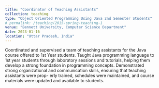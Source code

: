 ```yaml
---
title: "Coordinator of Teaching Assistants"
collection: teaching
type: "Object Oriented Programming Using Java 2nd Semester Students"
# permalink: /teaching/2015-spring-teaching-1
venue: "Bennett University, Computer Science Department"
date: 2023-01-16
location: "Uttar Pradesh, India"
---
```


Coordinated and supervised a team of teaching assistants for the Java course offered to 1st Year students. Taught Java programming language to 1st year students through laboratory sessions and tutorials, helping them develop a strong foundation in programming concepts. Demonstrated strong organizational and communication skills, ensuring that teaching assistants were prop- erly trained, schedules were maintained, and course materials were updated and available to students.


<!-- Heading 1
======

Heading 2
======

Heading 3
====== -->
